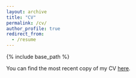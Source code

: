 ```yaml
---
layout: archive
title: "CV"
permalink: /cv/
author_profile: true
redirect_from:
  - /resume
---
```


{% include base_path %}

You can find the most recent copy of my CV [here](https://github.com/skim7713/resume/raw/master/cvfile1.pdf).
